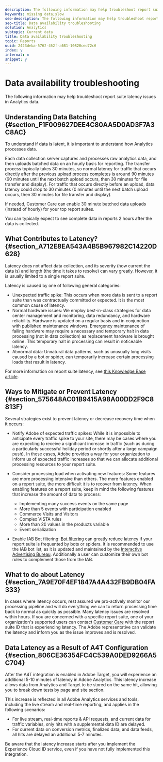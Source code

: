 ```yaml
---
description: The following information may help troubleshoot report suite latency issues in Analytics data.
keywords: missing data;slow
seo-description: The following information may help troubleshoot report suite latency issues in Analytics data.
seo-title: Data availability troubleshooting
solution: Analytics
subtopic: Current data
title: Data availability troubleshooting
topic: Reports
uuid: 2423deba-5762-462f-a681-10820ced72c6
index: y
internal: n
snippet: y
---
```


# Data availability troubleshooting

The following information may help troubleshoot report suite latency issues in Analytics data.

## Understanding Data Batching {#section_F1F009627DEE4C80AA5D0AD3F7A3C8AC}

To understand if data is latent, it is important to understand how Analytics processes data.

Each data collection server captures and processes raw analytics data, and then uploads batched data on an hourly basis for reporting. The transfer process typically takes 30 minutes, so normal latency for traffic that occurs directly after the previous upload process completes is around 90 minutes (60 minutes until the next batch upload occurs, then 30 minutes for file transfer and display). For traffic that occurs directly before an upload, data latency could drop to 30 minutes (0 minutes until the next batch upload occurs, then 30 minutes for file transfer and display).

If needed, [Customer Care](contact_and_legal.md#concept_34A1CA16F2244D42930BB77846A5ABBB) can enable 30 minute batched data uploads (instead of hourly) for your top report suites.

You can typically expect to see complete data in reports 2 hours after the data is collected.

## What Contributes to Latency? {#section_A712E8EA543A4B5B967982C14220D628}

Latency does not affect data collection, and its severity (how current the data is) and length (the time it takes to resolve) can vary greatly. However, it is usually limited to a single report suite.

Latency is caused by one of following general categories:

* Unexpected traffic spike: This occurs when more data is sent to a report suite than was contractually committed or expected. It is the most common cause of latency. 
* Normal hardware issues: We employ best-in-class strategies for data center management and monitoring, data redundancy, and hardware reliability. Hardware is updated on a regular basis and in conjunction with published maintenance windows. Emergency maintenance of failing hardware may require a necessary and temporary halt in data processing (not in data collection) as replacement hardware is brought online. This temporary halt in processing can result in noticeable latency. 
* Abnormal data: Unnatural data patterns, such as unusually long visits caused by a bot or spider, can temporarily increase certain processing loads that result in latency.

For more information on report suite latency, see [this Knowledge Base article](https://helpx.adobe.com/analytics/using/latency.html).

## Ways to Mitigate or Prevent Latency {#section_575648AC01B9415A98A00DD2F9C8813F}

Several strategies exist to prevent latency or decrease recovery time when it occurs:

* Notify Adobe of expected traffic spikes: While it is impossible to anticipate every traffic spike to your site, there may be cases where you are expecting to receive a significant increase in traffic (such as during a particularly successful holiday period or shortly after a large campaign push). In these cases, Adobe provides a way for your organization to inform us of expected traffic increases so that we can allocate additional processing resources to your report suite. 
* Consider processing load when activating new features: Some features are more processing intensive than others. The more features enabled on a report suite, the more difficult it is to recover from latency. When enabling features on a report suite, keep in mind the following features that increase the amount of data to process:

    * Implementing many success events on the same page 
    * More than 5 events with participation enabled 
    * Commerce Visits and Visitors 
    * Complex VISTA rules 
    * More than 20 values in the products variable 
    * Event serialization

* Enable IAB Bot filtering: [Bot filtering](http://marketing.adobe.com/resources/help/en_US/admin/index.html?f=c_bot_rules) can greatly reduce latency if your report suite is frequented by bots or spiders. It is recommended to use the IAB bot list, as it is updated and maintained by the [Interactive Advertising Bureau](http://www.iab.net/about_the_iab). Additionally a user can customize their own bot rules to complement those from the IAB.

## What to do about Latency {#section_7A9E70F4EF1847A4A432FB9DB04FA333}

In cases where latency occurs, rest assured we pro-actively monitor our processing pipeline and will do everything we can to return processing time back to normal as quickly as possible. Many latency issues are resolved within hours. If you are concerned with a specific report suite, one of your organization's supported users can contact [Customer Care](contact_and_legal.md#concept_34A1CA16F2244D42930BB77846A5ABBB) with the report suite ID that is experiencing latency. The Adobe representative can validate the latency and inform you as the issue improves and is resolved.

## Data Latency as a Result of A4T Configuration {#section_806CE36354FC4C539A0DED9266A5C704}

After the A4T integration is enabled in Adobe Target, you will experience an additional 5-10 minutes of latency in Adobe Analytics. This latency increase allows data from Analytics and Target to be stored on the same hit, allowing you to break down tests by page and site section.

This increase is reflected in all Adobe Analytics services and tools, including the live stream and real-time reporting, and applies in the following scenarios:

* For live stream, real-time reports & API requests, and current data for traffic variables, only hits with a supplemental data ID are delayed. 
* For current data on conversion metrics, finalized data, and data feeds, all hits are delayed an additional 5-7 minutes.

Be aware that the latency increase starts after you implement the Experience Cloud ID service, even if you have not fully implemented this integration. 
